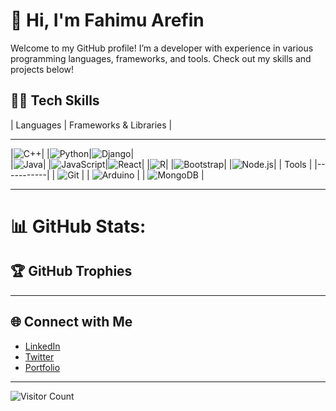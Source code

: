 
# 👋 Hi, I'm Fahimu Arefin

Welcome to my GitHub profile! I’m a developer with experience in various programming languages, frameworks, and tools. Check out my skills and projects below!


## 👨‍💻 Tech Skills
| Languages   | Frameworks & Libraries |
--------------  -------------------------
|![C++](https://img.shields.io/badge/-C++-00599C?style=flat&logo=c%2B%2B&logoColor=white)| 
|![Python](https://img.shields.io/badge/-Python-3776AB?style=flat&logo=python&logoColor=white)|![Django](https://img.shields.io/badge/-Django-092E20?style=flat&logo=django)|          
|![Java](https://img.shields.io/badge/-Java-007396?style=flat&logo=java&logoColor=white)| 
|![JavaScript](https://img.icons8.com/color/48/000000/javascript.png)|![React](https://img.shields.io/badge/-React-61DAFB?style=flat&logo=react&logoColor=black)|
|![R](https://img.shields.io/badge/-R-276DC3?style=flat&logo=r&logoColor=white)|
|![Bootstrap](https://img.shields.io/badge/-Bootstrap-7952B3?style=flat&logo=bootstrap)|
|![Node.js](https://img.shields.io/badge/-Node.js-339933?style=flat&logo=node.js&logoColor=white)| 
| Tools     |
|-----------|
| ![Git](https://img.shields.io/badge/-Git-F05032?style=flat&logo=git&logoColor=white) |
| ![Arduino](https://img.shields.io/badge/-Arduino-00979D?style=flat&logo=arduino&logoColor=white) | 
| ![MongoDB](https://img.shields.io/badge/-MongoDB-47A248?style=flat&logo=mongodb&logoColor=white) |

---


# 📊 GitHub Stats:




## 🏆 GitHub Trophies


---

## 🌐 Connect with Me

- [LinkedIn](https://www.linkedin.com/in/yourusername)
- [Twitter](https://twitter.com/yourusername)
- [Portfolio](https://yourportfolio.com)

---

![Visitor Count](https://komarev.com/ghpvc/?username=Fahimul-06e&color=blue)

<!---
Fahimul-06/Fahimul-06 is a ✨ special ✨ repository because its `README.md` (this file) appears on your GitHub profile.
You can click the Preview link to take a look at your changes.
--->
